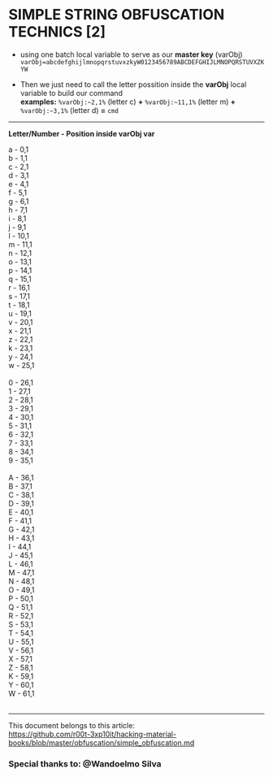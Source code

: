 <br />

# SIMPLE STRING OBFUSCATION TECHNICS [2]<br />

- using one batch local variable to serve as our **master key** (varObj)<br />
`varObj=abcdefghijlmnopqrstuvxzkyW0123456789ABCDEFGHIJLMNOPQRSTUVXZKYW`<br />

- Then we just need to call the letter possition inside the **varObj** local variable to build our command<br />
**examples:** `%varObj:~2,1%` (letter c) **+** `%varObj:~11,1%` (letter m) **+** `%varObj:~3,1%` (letter d) **=** `cmd`<br />

---

**Letter/Number - Position inside varObj var**

a - 0,1<br />
b - 1,1<br />
c - 2,1<br />
d - 3,1<br />
e - 4,1<br />
f - 5,1<br />
g - 6,1<br />
h - 7,1<br />
i - 8,1<br />
j - 9,1<br />
l - 10,1<br />
m - 11,1<br />
n - 12,1<br />
o - 13,1<br />
p - 14,1<br />
q - 15,1<br />
r - 16,1<br />
s - 17,1<br />
t - 18,1<br />
u - 19,1<br />
v - 20,1<br />
x - 21,1<br />
z - 22,1<br />
k - 23,1<br />
y - 24,1<br />
w - 25,1<br />
<br />
0 - 26,1<br />
1 - 27,1<br />
2 - 28,1<br />
3 - 29,1<br />
4 - 30,1<br />
5 - 31,1<br />
6 - 32,1<br />
7 - 33,1<br />
8 - 34,1<br />
9 - 35,1<br />
<br />
A - 36,1<br />
B - 37,1<br />
C - 38,1<br />
D - 39,1<br />
E - 40,1<br />
F - 41,1<br />
G - 42,1<br />
H - 43,1<br />
I - 44,1<br />
J - 45,1<br />
L - 46,1<br />
M - 47,1<br />
N - 48,1<br />
O - 49,1<br />
P - 50,1<br />
Q - 51,1<br />
R - 52,1<br />
S - 53,1<br />
T - 54,1<br />
U - 55,1<br />
V - 56,1<br />
X - 57,1<br />
Z - 58,1<br />
K - 59,1<br />
Y - 60,1<br />
W - 61,1<br />
<br />

---

This document belongs to this article:<br />
https://github.com/r00t-3xp10it/hacking-material-books/blob/master/obfuscation/simple_obfuscation.md<br />
### Special thanks to: @Wandoelmo Silva

<br />

